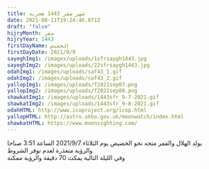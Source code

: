 ```yaml
---
title: شهر صفر 1443 هجرية
date: 2021-08-11T19:24:46.871Z
draft: "false"
hijryMonth: صفر
hijryYear: 1443
firstDayName: الخميس
firstDayDate: 2021/9/9
sayeghImg1: /images/uploads/1sfrsaygh1443.jpg
sayeghImg2: /images/uploads/22sfrsaygh1443.jpg
odahImg1: /images/uploads/saf43_1.gif
odahImg2: /images/uploads/saf43_2.gif
yallopImg1: /images/uploads/f2021sep07.png
yallopImg2: /images/uploads/f2021sep08.png
shawkatImg1: /images/uploads/1443sfr_9-7-2021.gif
shawkatImg2: /images/uploads/1443sfr_9-8-2021.gif
odahHTML: http://www.icoproject.org/icop.html
yallopHTML: http://astro.ukho.gov.uk/moonwatch/index.html
shawkatHTML: https://www.moonsighting.com/
---
```

يولد الهلال والقمر متجه نحو الحضيض يوم الثلاثاء 2021/9/7 الساعة 3:51 صباحا \
والرؤية متعذرة لعدم توفر الشروط \
وفي الليلة التالية يمكث 70 دقيقة والرؤية ممكنة
